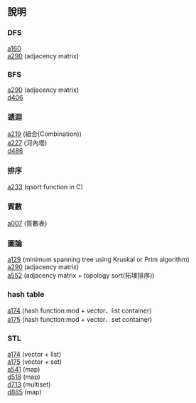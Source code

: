 ﻿## 說明

### DFS
[a160](https://zerojudge.tw/ShowProblem?problemid=a160)  
[a290](https://zerojudge.tw/ShowProblem?problemid=a290) (adjacency matrix)  

### BFS
[a290](https://zerojudge.tw/ShowProblem?problemid=a290) (adjacency matrix)  
[d406](https://zerojudge.tw/ShowProblem?problemid=d406)  


### 遞迴
[a219](https://zerojudge.tw/ShowProblem?problemid=a219) (組合(Combination))  
[a227](https://zerojudge.tw/ShowProblem?problemid=a227) (河內塔)  
[d486](https://zerojudge.tw/ShowProblem?problemid=d486)  


### 排序
[a233](https://zerojudge.tw/ShowProblem?problemid=a233) (qsort function in C)  


### 質數  
[a007](https://zerojudge.tw/ShowProblem?problemid=a007) (質數表)  


### 圖論
[a129](https://zerojudge.tw/ShowProblem?problemid=a129) (minimum spanning tree using Kruskal or Prim algorithm)  
[a290](https://zerojudge.tw/ShowProblem?problemid=a290) (adjacency matrix)  
[a552](https://zerojudge.tw/ShowProblem?problemid=a552) (adjacency matrix + topology sort(拓墣排序))  


### hash table
[a174](https://zerojudge.tw/ShowProblem?problemid=a174) (hash function:mod + vector、list container)   
[a175](https://zerojudge.tw/ShowProblem?problemid=a175) (hash function:mod + vector、set container)  

### STL
[a174](https://zerojudge.tw/ShowProblem?problemid=a174) (vector + list)  
[a175](https://zerojudge.tw/ShowProblem?problemid=a175) (vector + set)  
[a541](https://zerojudge.tw/ShowProblem?problemid=a541) (map)  
[d518](https://zerojudge.tw/ShowProblem?problemid=d518) (map)  
[d713](https://zerojudge.tw/ShowProblem?problemid=d713) (multiset)  
[d885](https://zerojudge.tw/ShowProblem?problemid=d885) (map)  


